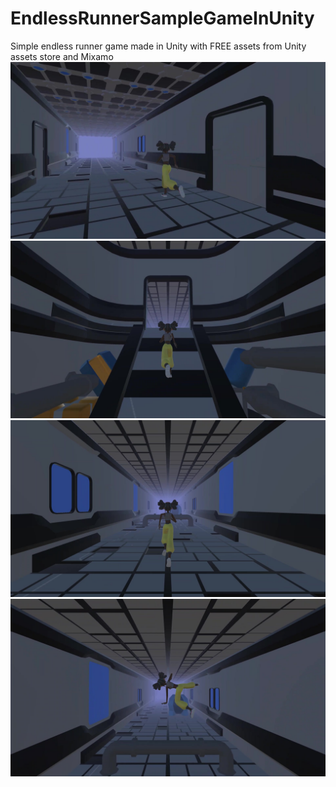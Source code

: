 # EndlessRunnerSampleGameInUnity
Simple endless runner game made in Unity with FREE assets from Unity assets store and Mixamo
<br>
<img src="https://raw.githubusercontent.com/OmarAlesharie/EndlessRunnerSampleGameInUnity/master/EndlessRunnerSampleGame/Assets/Screens/EnlessRunnerSample07.jpg" width = 900>
<img src="https://raw.githubusercontent.com/OmarAlesharie/EndlessRunnerSampleGameInUnity/master/EndlessRunnerSampleGame/Assets/Screens/EnlessRunnerSample23.jpg" width = 900>
<img src="https://raw.githubusercontent.com/OmarAlesharie/EndlessRunnerSampleGameInUnity/master/EndlessRunnerSampleGame/Assets/Screens/EnlessRunnerSample49.jpg" width = 900>
<img src="https://raw.githubusercontent.com/OmarAlesharie/EndlessRunnerSampleGameInUnity/master/EndlessRunnerSampleGame/Assets/Screens/EnlessRunnerSample50.jpg" width = 900>
